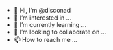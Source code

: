 - 👋 Hi, I’m @disconad
- 👀 I’m interested in ...
- 🌱 I’m currently learning ...
- 💞️ I’m looking to collaborate on ...
- 📫 How to reach me ...

<!---
disconad/disconad is a ✨ special ✨ repository because its `README.md` (this file) appears on your GitHub profile.
You can click the Preview link to take a look at your changes.
--->
